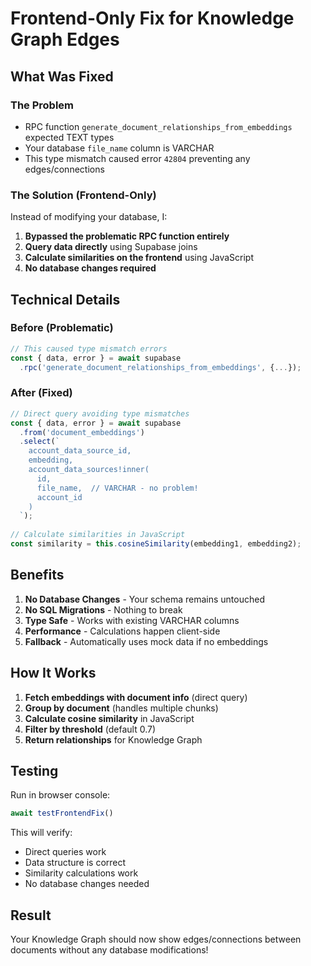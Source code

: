# Frontend-Only Fix for Knowledge Graph Edges

## What Was Fixed

### The Problem
- RPC function `generate_document_relationships_from_embeddings` expected TEXT types
- Your database `file_name` column is VARCHAR
- This type mismatch caused error `42804` preventing any edges/connections

### The Solution (Frontend-Only)
Instead of modifying your database, I:

1. **Bypassed the problematic RPC function entirely**
2. **Query data directly** using Supabase joins
3. **Calculate similarities on the frontend** using JavaScript
4. **No database changes required**

## Technical Details

### Before (Problematic)
```javascript
// This caused type mismatch errors
const { data, error } = await supabase
  .rpc('generate_document_relationships_from_embeddings', {...});
```

### After (Fixed)
```javascript
// Direct query avoiding type mismatches
const { data, error } = await supabase
  .from('document_embeddings')
  .select(`
    account_data_source_id,
    embedding,
    account_data_sources!inner(
      id,
      file_name,  // VARCHAR - no problem!
      account_id
    )
  `);
  
// Calculate similarities in JavaScript
const similarity = this.cosineSimilarity(embedding1, embedding2);
```

## Benefits

1. **No Database Changes** - Your schema remains untouched
2. **No SQL Migrations** - Nothing to break
3. **Type Safe** - Works with existing VARCHAR columns
4. **Performance** - Calculations happen client-side
5. **Fallback** - Automatically uses mock data if no embeddings

## How It Works

1. **Fetch embeddings with document info** (direct query)
2. **Group by document** (handles multiple chunks)
3. **Calculate cosine similarity** in JavaScript
4. **Filter by threshold** (default 0.7)
5. **Return relationships** for Knowledge Graph

## Testing

Run in browser console:
```javascript
await testFrontendFix()
```

This will verify:
- Direct queries work
- Data structure is correct
- Similarity calculations work
- No database changes needed

## Result

Your Knowledge Graph should now show edges/connections between documents without any database modifications! 